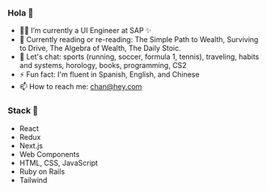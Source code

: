 ### Hola 👋

- 👨‍💻  I’m currently a UI Engineer at SAP ✨
- 🌱  Currently reading or re-reading: The Simple Path to Wealth, Surviving to Drive, The Algebra of Wealth, The Daily Stoic.
- 💬  Let's chat: sports (running, soccer, formula 1, tennis), traveling, habits and systems, horology, books, programming, CS2
- ⚡️ Fun fact: I'm fluent in Spanish, English, and Chinese
- 📫  How to reach me: <chan@hey.com>

### Stack 🥞
- React
- Redux
- Next.js
- Web Components
- HTML, CSS, JavaScript
- Ruby on Rails
- Tailwind

<!--
**rchrdchn/rchrdchn** is a ✨ _special_ ✨ repository because its `README.md` (this file) appears on your GitHub profile.

Here are some ideas to get you started:

- 🔭 I’m currently working on ...
- 🌱 I’m currently learning ...
- 👯 I’m looking to collaborate on ...
- 🤔 I’m looking for help with ...
- 💬 Ask me about ...
- 📫 How to reach me: ...
- 😄 Pronouns: ...
- ⚡ Fun fact: ...
-->

